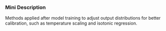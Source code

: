 ### Mini Description

Methods applied after model training to adjust output distributions for better calibration, such as temperature scaling and isotonic regression.
